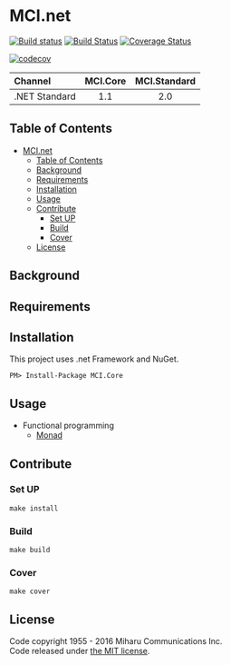 # MCI.net

[![Build status](https://ci.appveyor.com/api/projects/status/pp9ffxtg1mvbc2ub/branch/develop?svg=true)](https://ci.appveyor.com/project/inahata/mci-net/branch/develop)
[![Build Status](https://travis-ci.org/MiharuCommunications/MCI.net.svg?branch=develop)](https://travis-ci.org/MiharuCommunications/MCI.net)
[![Coverage Status](https://coveralls.io/repos/github/MiharuCommunications/MCI.net/badge.svg?branch=develop)](https://coveralls.io/github/MiharuCommunications/MCI.net?branch=develop)

[![codecov](https://codecov.io/gh/MiharuCommunications/MCI.net/branch/develop/graph/badge.svg)](https://codecov.io/gh/MiharuCommunications/MCI.net)

| Channel | MCI.Core | MCI.Standard |
|:--------|:--------:|:------------:|
| .NET Standard | 1.1 | 2.0 |



## Table of Contents

- [MCI.net](#mcinet)
  - [Table of Contents](#table-of-contents)
  - [Background](#background)
  - [Requirements](#requirements)
  - [Installation](#installation)
  - [Usage](#usage)
  - [Contribute](#contribute)
    - [Set UP](#set-up)
    - [Build](#build)
    - [Cover](#cover)
  - [License](#license)

## Background

## Requirements

## Installation

This project uses .net Framework and NuGet.

```text
PM> Install-Package MCI.Core
```

## Usage

* Functional programming
    * [Monad](./doc/fp/monad.md)

## Contribute

### Set UP

```
make install
```

### Build

```
make build
```

### Cover

```
make cover
```

## License

Code copyright 1955 - 2016 Miharu Communications Inc.  
Code released under [the MIT license](https://github.com/MiharuCommunications/MCI.net/blob/master/LICENSE).
